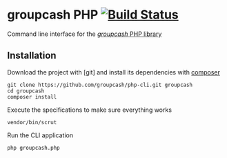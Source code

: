 # groupcash PHP [![Build Status](https://travis-ci.org/groupcash/php-cli.png?branch=master)](https://travis-ci.org/groupcash/php-cli)

Command line interface for the [*groupcash* PHP library][lib]

[lib]: https://github.com/groupcash/php

## Installation

Download the project with [git] and install its dependencies with [composer]

    git clone https://github.com/groupcash/php-cli.git groupcash
    cd groupcash
    composer install

Execute the specifications to make sure everything works

    vendor/bin/scrut

Run the CLI application

    php groupcash.php

[composer]: http://getcomposer.org

